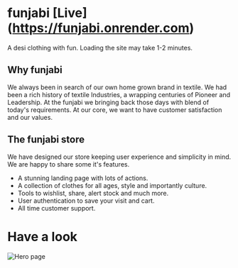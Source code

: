 # funjabi [Live] (https://funjabi.onrender.com)
A desi clothing with fun. Loading the site may take 1-2 minutes.
## Why funjabi
We always been in search of our own home grown brand in textile. We had been a rich 
history of textile Industries, a wrapping centuries of Pioneer and Leadership. At the funjabi we
bringing back those days with blend of today's requirements. At our core, we want to have customer 
satisfaction and our values.

## The funjabi store
We have designed our store keeping user experience and simplicity in mind. We are happy to share some
it's features.
- A stunning landing page with lots of actions.
- A collection of clothes for all ages, style and importantly culture.
- Tools to wishlist, share, alert stock and much more.
- User authentication to save your visit and cart.
- All time customer support.
# Have a look
![Hero page](https://funjabi.onrender.com)
